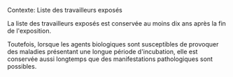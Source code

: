 Contexte: Liste des travailleurs exposés

La liste des travailleurs exposés est conservée au moins dix ans après la fin de l'exposition.

Toutefois, lorsque les agents biologiques sont susceptibles de provoquer des maladies présentant une longue période d'incubation, elle est conservée aussi longtemps que des manifestations pathologiques sont possibles.